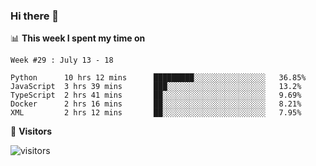 ### Hi there 👋

<!--
**nodejh/nodejh** is a ✨ _special_ ✨ repository because its `README.md` (this file) appears on your GitHub profile.

Here are some ideas to get you started:

- 🔭 I’m currently working on ...
- 🌱 I’m currently learning ...
- 👯 I’m looking to collaborate on ...
- 🤔 I’m looking for help with ...
- 💬 Ask me about ...
- 📫 How to reach me: ...
- 😄 Pronouns: ...
- ⚡ Fun fact: ...
-->

📊 **This week I spent my time on**

<!--START_SECTION:waka-->
```text
Week #29 : July 13 - 18

Python      10 hrs 12 mins      █████████░░░░░░░░░░░░░░░░   36.85% 
JavaScript  3 hrs 39 mins       ███░░░░░░░░░░░░░░░░░░░░░░   13.2% 
TypeScript  2 hrs 41 mins       ██░░░░░░░░░░░░░░░░░░░░░░░   9.69% 
Docker      2 hrs 16 mins       ██░░░░░░░░░░░░░░░░░░░░░░░   8.21% 
XML         2 hrs 12 mins       ██░░░░░░░░░░░░░░░░░░░░░░░   7.95%
```
<!--END_SECTION:waka-->


:traffic_light: **Visitors**

![visitors](https://visitor-badge.glitch.me/badge?page_id=nodejh.nodejh)
